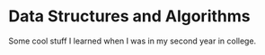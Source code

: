 # Data Structures and Algorithms 

Some cool stuff I learned when I was in my second year in college.

